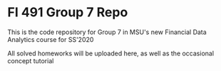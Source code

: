 # FI 491 Group 7 Repo
This is the code repository for Group 7 in MSU's new Financial Data Analytics course for SS'2020

All solved homeworks will be uploaded here, as well as the occasional concept tutorial
